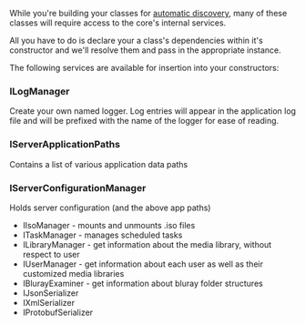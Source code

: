 While you're building your classes for [automatic discovery](https://github.com/MediaBrowser/MediaBrowser/wiki/Automatic-Type-Discovery), many of these classes will require access to the core's internal services.

All you have to do is declare your a class's dependencies within it's constructor and we'll resolve them and pass in the appropriate instance.

The following services are available for insertion into your constructors:

### ILogManager 
Create your own named logger. Log entries will appear in the application log file and will be prefixed with the name of the logger for ease of reading.

### IServerApplicationPaths
Contains a list of various application data paths

### IServerConfigurationManager
Holds server configuration (and the above app paths)

* IIsoManager - mounts and unmounts .iso files
* ITaskManager - manages scheduled tasks
* ILibraryManager - get information about the media library, without respect to user
* IUserManager - get information about each user as well as their customized media libraries
* IBlurayExaminer - get information about bluray folder structures
* IJsonSerializer
* IXmlSerializer
* IProtobufSerializer